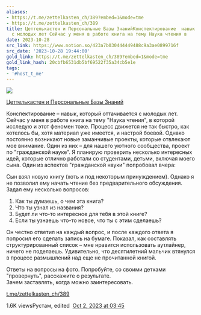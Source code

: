 ```yaml
---
aliases:
- https://t.me/zettelkasten_ch/389?embed=1&mode=tme
- https://t.me/zettelkasten_ch/389
title: Цеттелькастен и Персональные Базы ЗнанийКонспектирование  навык который оттачивается
  с молодых лет Сейчас у меня в работе книга на тему Наука чтения в
date: 2023-10-28
src_link: https://www.notion.so/423a7b030444449488c9a3ae0899716f
src_date: '2023-10-28 19:44:00'
gold_link: https://t.me/zettelkasten_ch/389?embed=1&mode=tme
gold_link_hash: 20cbfb6531db5bf69522f35a34cb5e1e
tags:
- '#host_t_me'
---
```




[*![](https://cdn4.cdn-telegram.org/file/tnrutRveCEZEeoedHVOz8d7smDXg58MVaa-l2ST986R2oxLqfllrOZFwnIpey4Eb_e81eIBbLjn-BKXj3nd84-PpQusluIJZ0iBox_zby1QDSSfeN5xDxgDbGvLa7zpvhm1xRNU0_O3WboB9oPPooT6WR4NLQdsbB0OmhLh5YWMGrpxmOuNiDyOZhhoDLZdof9MQCs1YS3-MmyXIcaOpgWT37LyJPtUQYJPVFqJygXxDWMfd_1UkbjGovr1F5Z5alZo_0SA1964ShWla8PQEyyhmpDwWlWuh__3g1EPJcsOfi4qW1_L5JfKkuhAhq3GASnqh-CumsYMF1JFoHYkAAw.jpg)*](https://t.me/zettelkasten_ch)



[Цеттелькастен и Персональные Базы Знаний](https://t.me/zettelkasten_ch)

Конспектирование – навык, который оттачивается с молодых лет. Сейчас у меня в работе книга на тему "Наука чтения", в которой исследую и этот феномен тоже. Процесс движется не так быстро, как хотелось бы, хотя материал уже имеется, и настрой боевой. Однако постоянно возникают новые заманчивые проекты, которые отвлекают мое внимание. Один из них – для нашего уютного сообщества, проект по "гражданской науке". Я планирую проверить несколько интересных идей, которые отлично работали со студентами, детьми, включая моего сына. Один из аспектов "гражданской науки" попробовал вчера:  
  
Сын взял новую книгу (хоть и под некоторым принуждением). Однако я не позволил ему начать чтение без предварительного обсуждения. Задал ему несколько вопросов:  
  
1. Как ты думаешь, о чем эта книга?  
2. Что ты узнал из названия?  
3. Будет ли что-то интересное для тебя в этой книге?  
4. Если ты узнаешь что-то новое, что ты с этим сделаешь?  
  
Он честно ответил на каждый вопрос, и после каждого ответа я попросил его сделать запись на бумаге. Показал, как составлять структурированный список – мне нравится использовать аутлайнер, ничего не поделаешь. Удивительно, что десятилетний мальчик втянулся в процесс размышлений над еще не прочитанной книгой.  
  
Ответы на вопросы на фото. Попробуйте, со своими детками "провернуть", расскажите о результате.   
Зачем заставлять, когда можно заинтересовать.

[t.me/zettelkasten\_ch/389](https://t.me/zettelkasten_ch/389)

1.6K viewsРустам, edited  [Oct 2, 2023 at 03:45](https://t.me/zettelkasten_ch/389)